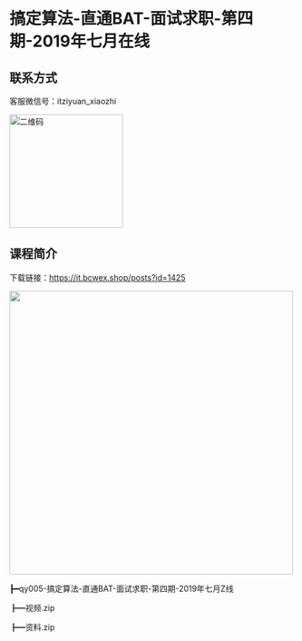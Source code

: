 # 搞定算法-直通BAT-面试求职-第四期-2019年七月在线

## 联系方式

客服微信号：itziyuan_xiaozhi

<img src="https://ziyuanyun.oss-cn-guangzhou.aliyuncs.com/common/20240614073449/666b82192834a.jpg" width="200" height="200" alt="二维码">

## 课程简介

下载链接：https://it.bcwex.shop/posts?id=1425

<img src="https://ziyuanyun.oss-cn-guangzhou.aliyuncs.com/yun/20240515153932/664466b4e9d2e.jpg" width="500" alt="">

  ┣━qy005-搞定算法-直通BAT-面试求职-第四期-2019年七月Z线

 ┣━视频.zip

 ┣━资料.zip

  